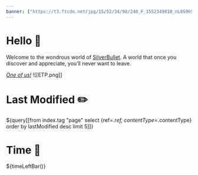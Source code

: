 ```yaml
---
banner: ["https://t3.ftcdn.net/jpg/15/52/34/98/240_F_1552349810_nL8S9h5jWiqETZenbTNbP8maA73h17Mn.jpg","","200"]
---
```


# Hello 👋
Welcome to the wondrous world of [SilverBullet](https://v2.silverbullet.md/). A world that once you discover and appreciate, you’ll never want to leave.

_[One of us!](https://community.silverbullet.md/)_
![[ETP.png]]

# Last Modified ✏️
${query[[from index.tag "page" select {ref=_.ref, contentType=_.contentType} order by lastModified desc limit 5]]}

# Time 🌄

${timeLeftBar()}